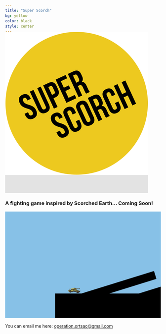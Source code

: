 ```yaml
---
title: "Super Scorch"
bg: yellow
color: black
style: center
---
```

<span class="fa-stack subtlecircle" style="font-size:240px; background:rgba(0,0,0,0.1)">
  <img src="img/face.png" style="margin-top:-20px;" />
</span>

<br>

### A fighting game inspired by Scorched Earth... Coming Soon!

<img src="img/tank.gif" />

You can email me here: [operation.ortsac@gmail.com](mailto:operation.ortsac@gmail.com) 
